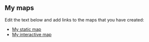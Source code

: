 

## My maps

Edit the text below and add links to the maps that you have created:

 - [My static map]()
 - [My interactive map](https://sgarciba.github.io/Travel_Time/Transport_Mode.html)
 
